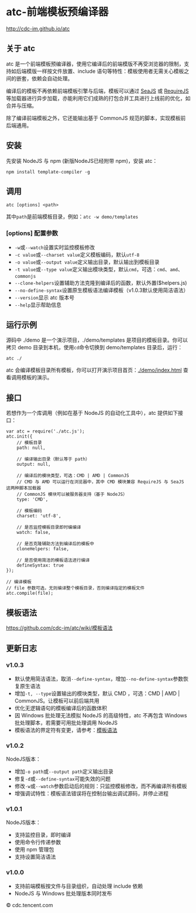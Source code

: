 #	atc-前端模板预编译器

<http://cdc-im.github.io/atc>


##	关于 atc

atc 是一个前端模板预编译器，使用它编译后的前端模版不再受浏览器的限制，支持如后端模版一样按文件放置、include 语句等特性：模板使用者无需关心模板之间的嵌套，依赖会自动处理。

编译后的模板不再依赖前端模板引擎与后端，模板可以通过 [SeaJS](http://seajs.org) 或 [RequireJS](http://requirejs.org) 等加载器进行异步加载，亦能利用它们成熟的打包合并工具进行上线前的优化，如合并与压缩。

除了编译前端模板之外，它还能输出基于 CommonJS 规范的脚本，实现模板前后端通用。

##	安装

先安装 NodeJS 与 npm (新版NodeJS已经附带 npm)，安装 atc：

	npm install template-compiler -g

##	调用

	atc [options] <path>

其中``path``是前端模板目录，例如：``atc -w demo/templates``

###	[options] 配置参数
            
*	``-w``或``--watch``设置实时监控模板修改
*	``-c value``或``--charset value``定义模板编码，默认``utf-8``
*	``-o value``或``--output value``定义输出目录，默认输出到模板目录
*	``-t value``或``--type value``定义输出模块类型，默认``cmd``，可选：``cmd``、``amd``、``commonjs``
*	``--clone-helpers``设置辅助方法克隆到编译后的函数，默认外置($helpers.js)
*	``--no-define-syntax``设置原生模板语法编译模板（v1.0.3默认使用简洁语法）
*	``--version``显示 atc 版本号
*	``--help``显示帮助信息

## 运行示例

源码中 ./demo 是一个演示项目，./demo/templates 是项目的模板目录。你可以拷贝 demo 目录到本机，使用``cd``命令切换到 demo/templates 目录后，运行：

	atc ./

atc 会编译模板目录所有模板，你可以打开演示项目首页：[./demo/index.html](http://cdc-im.github.io/atc/demo/) 查看调用模板的演示。

## 接口

若想作为一个库调用（例如在基于 NodeJS 的自动化工具中），atc 提供如下接口：

	var atc = require('./atc.js');
	atc.init({
        // 模板目录
        path: null,

        // 编译输出目录（默认等于 path）
        output: null,

        // 编译后的模块类型，可选：CMD | AMD | CommonJS
        // CMD 与 AMD 可以运行在浏览器中，其中 CMD 模块兼容 RequireJS 与 SeaJS 这两种脚本加载器
        // CommonJS 模块可以被服务器支持（基于 NodeJS）
        type: 'CMD',

        // 模板编码
        charset: 'utf-8',

        // 是否监控模板目录即时编编译
        watch: false,

        // 是否克隆辅助方法到编译后的模板中
        cloneHelpers: false,

        // 是否使用简洁的模板语法进行编译
        defineSyntax: true
	});
	
	// 编译模板
	// file 参数可选，无则编译整个模板目录，否则编译指定的模板文件
	atc.compile(file);

##	模板语法

<https://github.com/cdc-im/atc/wiki/模板语法>

##	更新日志

###	v1.0.3

*	默认使用简洁语法，取消``--define-syntax``，增加``--no-define-syntax``参数恢复原生语法
*	增加``-t, --type``设置输出的模块类型，默认 CMD ，可选：CMD | AMD | CommonJS。让模板可以前后端共用
*	优化无逻辑语句的模板编译后的函数体积
*	因 Windows 批处理无法模拟 NodeJS 的高级特性，atc 不再包含 Windows 批处理脚本，若需要可用批处理调用 NodeJS
*	模板语法的界定符有变更，请参考：[模板语法](https://github.com/cdc-im/atc/wiki/模板语法)

###	v1.0.2

NodeJS版本：

*	增加``-o path``或``--output path``定义输出目录
*	修复``-d``或``--define-syntax``可能失效的问题
*	修改``-w``或``--watch``参数启动后的规则：只监控模板修改，而不再编译所有模板
*	增强调试特性：模板语法错误将在控制台输出调试源码，并停止进程

###	v1.0.1

NodeJS版本：

*	支持监控目录，即时编译
*	使用命令行传递参数
*	使用 npm 管理包
*	支持设置简洁语法

###	v1.0.0

*	支持前端模板按文件与目录组织，自动处理 include 依赖
*	NodeJS 与 Windows 批处理版本同时发布


© cdc.tencent.com
